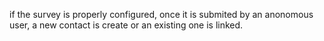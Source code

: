 if the survey is properly configured, once it is submited by an
anonomous user, a new contact is create or an existing one is linked.
